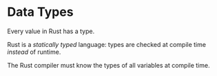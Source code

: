 # Data Types

Every value in Rust has a type.

Rust is a _statically typed_ language: types are checked at compile time
_instead_ of runtime.

The Rust compiler must know the types of all variables at compile time.

